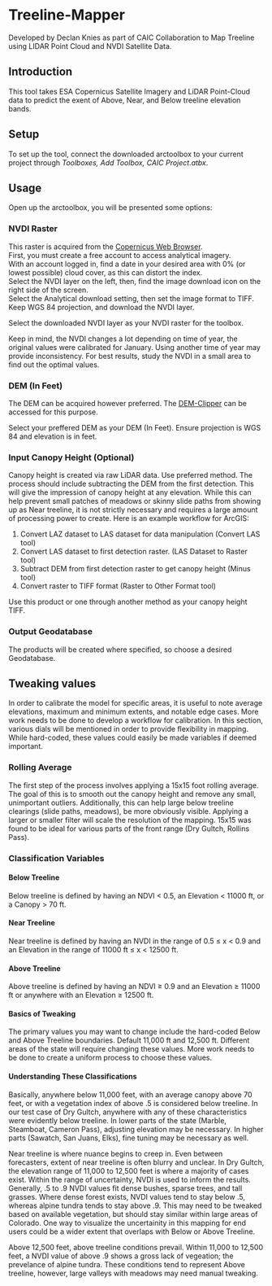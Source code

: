 # Treeline-Mapper
Developed by Declan Knies as part of CAIC Collaboration to Map Treeline using LIDAR Point Cloud and NVDI Satellite Data.

## Introduction
This tool takes ESA Copernicus Satellite Imagery and LiDAR Point-Cloud data to predict the exent of Above, Near, and Below treeline elevation bands.

## Setup
To set up the tool, connect the downloaded arctoolbox to your current project through *Toolboxes, Add Toolbox, CAIC Project.atbx*.

## Usage
Open up the arctoolbox, you will be presented some options:

### NVDI Raster
This raster is acquired from the [Copernicus Web Browser](https://browser.dataspace.copernicus.eu).  
First, you must create a free account to access analytical imagery.  
With an account logged in, find a date in your desired area with 0% (or lowest possible) cloud cover, as this can distort the index.  
Select the NVDI layer on the left, then, find the image download icon on the right side of the screen.   
Select the Analytical download setting, then set the image format to TIFF. Keep WGS 84 projection, and download the NVDI layer.  

Select the downloaded NVDI layer as your NVDI raster for the toolbox.

Keep in mind, the NVDI changes a lot depending on time of year, the original values were calibrated for January. Using another time of year may provide inconsistency. For best results, study the NVDI in a small area to find out the optimal values.

### DEM (In Feet)
The DEM can be acquired however preferred. The [DEM-Clipper](https://github.com/cologeosurvey/DEM-Clipper/tree/main) can be accessed for this purpose.
  
Select your preffered DEM as your DEM (In Feet). Ensure projection is WGS 84 and elevation is in feet.

### Input Canopy Height (Optional)
Canopy height is created via raw LiDAR data. Use preferred method. The process should include subtracting the DEM from the first detection. This will give the impression of canopy height at any elevation. While this can help prevent small patches of meadows or skinny slide paths from showing up as Near treeline, it is not strictly necessary and requires a large amount of processing power to create. Here is an example workflow for ArcGIS:
  
1. Convert LAZ dataset to LAS dataset for data manipulation (Convert LAS tool)
2. Convert LAS dataset to first detection raster. (LAS Dataset to Raster tool)
3. Subtract DEM from first detection raster to get canopy height (Minus tool)
4. Convert raster to TIFF format (Raster to Other Format tool)
  
Use this product or one through another method as your canopy height TIFF.

### Output Geodatabase
The products will be created where specified, so choose a desired Geodatabase.

## Tweaking values
In order to calibrate the model for specific areas, it is useful to note average elevations, maximum and minimum extents, and notable edge cases. More work needs to be done to develop a workflow for calibration. In this section, various dials will be mentioned in order to provide flexibility in mapping. While hard-coded, these values could easily be made variables if deemed important.

### Rolling Average
The first step of the process involves applying a 15x15 foot rolling average. The goal of this is to smooth out the canopy height and remove any small, unimportant outliers. Additionally, this can help large below treeline clearings (slide paths, meadows), be more obviously visible. Applying a larger or smaller filter will scale the resolution of the mapping. 15x15 was found to be ideal for various parts of the front range (Dry Gultch, Rollins Pass).

### Classification Variables

#### Below Treeline
Below treeline is defined by having an NDVI < 0.5, an Elevation < 11000 ft, or a Canopy > 70 ft.

#### Near Treeline
Near treeline is defined by having an NVDI in the range of 0.5 ≤ x < 0.9 and an Elevation in the range of 11000 ft ≤ x < 12500 ft.

#### Above Treeline
Above treeline is defined by having an NDVI ≥ 0.9 and an Elevation ≥ 11000 ft or anywhere with an Elevation ≥ 12500 ft.

#### Basics of Tweaking

The primary values you may want to change include the hard-coded Below and Above Treeline boundaries. Default 11,000 ft and 12,500 ft. Different areas of the state will require changing these values. More work needs to be done to create a uniform process to choose these values.

#### Understanding These Classifications
Basically, anywhere below 11,000 feet, with an average canopy above 70 feet, or with a vegetation index of above .5 is considered below treeline. In our test case of Dry Gultch, anywhere with any of these characteristics were evidently below treeline. In lower parts of the state (Marble, Steamboat, Cameron Pass), adjusting elevation may be necessary. In higher parts (Sawatch, San Juans, Elks), fine tuning may be necessary as well.
  
Near treeline is where nuance begins to creep in. Even between forecasters, extent of near treeline is often blurry and unclear. In Dry Gultch, the elevation range of 11,000 to 12,500 feet is where a majority of cases exist. Within the range of uncertainty, NVDI is used to inform the results. Generally, .5 to .9 NVDI values fit dense bushes, sparse trees, and tall grasses. Where dense forest exists, NVDI values tend to stay below .5, whereas alpine tundra tends to stay above .9. This may need to be tweaked based on available vegetation, but should stay similar within large areas of Colorado. One way to visualize the uncertainity in this mapping for end users could be a wider extent that overlaps with Below or Above Treeline. 

Above 12,500 feet, above treeline conditions prevail. Within 11,000 to 12,500 feet, a NVDI value of above .9 shows a gross lack of vegeation; the prevelance of alpine tundra. These conditions tend to represent Above treeline, however, large valleys with meadows may need manual tweaking.
